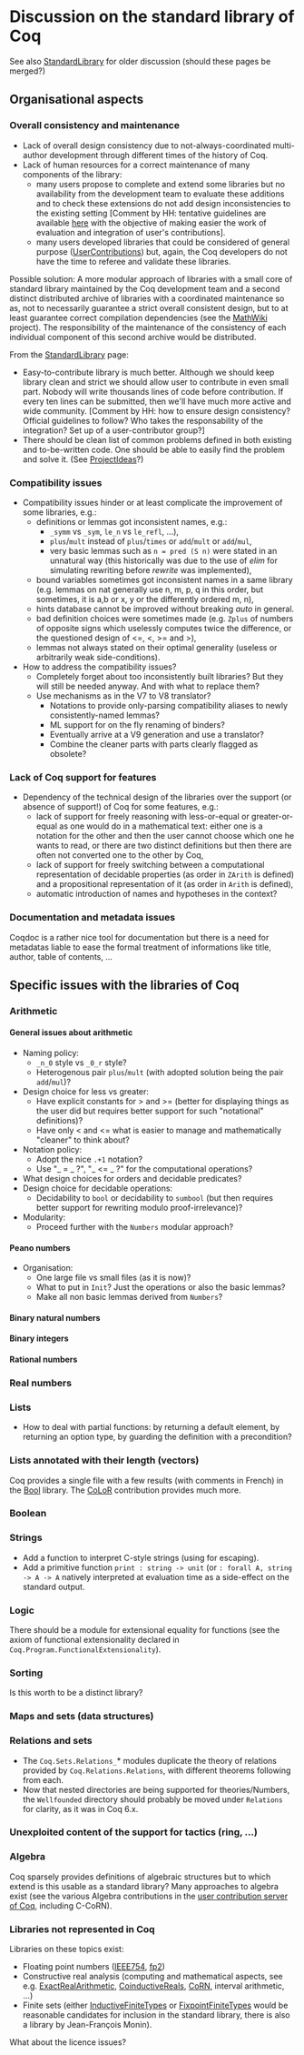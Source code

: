 Discussion on the standard library of Coq
=========================================

See also [StandardLibrary](../StandardLibrary) for older discussion (should these pages be merged?)

Organisational aspects
----------------------

### Overall consistency and maintenance

-   Lack of overall design consistency due to not-always-coordinated multi-author development through different times of the history of Coq.
-   Lack of human resources for a correct maintenance of many components of the library:
    -   many users propose to complete and extend some libraries but no availability from the development team to evaluate these additions and to check these extensions do not add design inconsistencies to the existing setting \[Comment by HH: tentative guidelines are available [here](../HowToContributeToTheStandardLibrary) with the objective of making easier the work of evaluation and integration of user's contributions\].
    -   many users developed libraries that could be considered of general purpose ([UserContributions](../UserContributions)) but, again, the Coq developers do not have the time to referee and validate these libraries.

Possible solution: A more modular approach of libraries with a small core of standard library maintained by the Coq development team and a second distinct distributed archive of libraries with a coordinated maintenance so as, not to necessarily guarantee a strict overall consistent design, but to at least guarantee correct compilation dependencies (see the [MathWiki](http://prover.cs.ru.nl/wiki.php) project). The responsibility of the maintenance of the consistency of each individual component of this second archive would be distributed.

From the [StandardLibrary](../StandardLibrary) page:

-   Easy-to-contribute library is much better. Although we should keep library clean and strict we should allow user to contribute in even small part. Nobody will write thousands lines of code before contribution. If every ten lines can be submitted, then we'll have much more active and wide community. \[Comment by HH: how to ensure design consistency? Official guidelines to follow? Who takes the responsability of the integration? Set up of a user-contributor group?\]
-   There should be clean list of common problems defined in both existing and to-be-written code. One should be able to easily find the problem and solve it. (See [ProjectIdeas](../ProjectIdeas)?)

### Compatibility issues

-   Compatibility issues hinder or at least complicate the improvement of some libraries, e.g.:
    -   definitions or lemmas got inconsistent names, e.g.:
        -   `_symm` vs `_sym`, `le_n` vs `le_refl`, ...),
        -   `plus`/`mult` instead of `plus`/`times` or `add`/`mult` or `add`/`mul`,
        -   very basic lemmas such as `n = pred (S n)` were stated in an unnatural way (this historically was due to the use of *elim* for simulating rewriting before *rewrite* was implemented),
    -   bound variables sometimes got inconsistent names in a same library (e.g. lemmas on nat generally use n, m, p, q in this order, but sometimes, it is a,b or x, y or the differently ordered m, n),
    -   hints database cannot be improved without breaking *auto* in general.
    -   bad definition choices were sometimes made (e.g. `Zplus` of numbers of opposite signs which uselessly computes twice the difference, or the questioned design of &lt;=, &lt;, &gt;= and &gt;),
    -   lemmas not always stated on their optimal generality (useless or arbitrarily weak side-conditions).
-   How to address the compatibility issues?
    -   Completely forget about too inconsistently built libraries? But they will still be needed anyway. And with what to replace them?
    -   Use mechanisms as in the V7 to V8 translator?
        -   Notations to provide only-parsing compatibility aliases to newly consistently-named lemmas?
        -   ML support for on the fly renaming of binders?
        -   Eventually arrive at a V9 generation and use a translator?
        -   Combine the cleaner parts with parts clearly flagged as obsolete?

### Lack of Coq support for features

-   Dependency of the technical design of the libraries over the support (or absence of support!) of Coq for some features, e.g.:
    -   lack of support for freely reasoning with less-or-equal or greater-or-equal as one would do in a mathematical text: either one is a notation for the other and then the user cannot choose which one he wants to read, or there are two distinct definitions but then there are often not converted one to the other by Coq,
    -   lack of support for freely switching between a computational representation of decidable properties (as order in `ZArith` is defined) and a propositional representation of it (as order in `Arith` is defined),
    -   automatic introduction of names and hypotheses in the context?

### Documentation and metadata issues

Coqdoc is a rather nice tool for documentation but there is a need for metadatas liable to ease the formal treatment of informations like title, author, table of contents, ...

Specific issues with the libraries of Coq
-----------------------------------------

### Arithmetic

#### General issues about arithmetic

-   Naming policy:
    -   `_n_0` style vs `_0_r` style?
    -   Heterogenous pair `plus`/`mult` (with adopted solution being the pair `add`/`mul`)?
-   Design choice for less vs greater:
    -   Have explicit constants for &gt; and &gt;= (better for displaying things as the user did but requires better support for such "notational" definitions)?
    -   Have only &lt; and &lt;= what is easier to manage and mathematically "cleaner" to think about?
-   Notation policy:
    -   Adopt the nice `.+1` notation?
    -   Use "\_ = \_ ?", "\_ &lt;= \_ ?" for the computational operations?
-   What design choices for orders and decidable predicates?
-   Design choice for decidable operations:
    -   Decidability to `bool` or decidability to `sumbool` (but then requires better support for rewriting modulo proof-irrelevance)?
-   Modularity:
    -   Proceed further with the `Numbers` modular approach?

#### Peano numbers

-   Organisation:
    -   One large file vs small files (as it is now)?
    -   What to put in `Init`? Just the operations or also the basic lemmas?
    -   Make all non basic lemmas derived from `Numbers`?

#### Binary natural numbers

#### Binary integers

#### Rational numbers

### Real numbers

### Lists

-   How to deal with partial functions: by returning a default element, by returning an option type, by guarding the definition with a precondition?

### Lists annotated with their length (vectors)

Coq provides a single file with a few results (with comments in French) in the [Bool](http://logical.saclay.inria.fr/coq/distrib/current/stdlib/Coq.Bool.Bvector.html) library. The [CoLoR](http://color.inria.fr) contribution provides much more.

### Boolean

### Strings

-   Add a function to interpret C-style strings (using for escaping).
-   Add a primitive function `print : string -> unit` (or `: forall A, string -> A -> A` natively interpreted at evaluation time as a side-effect on the standard output.

### Logic

There should be a module for extensional equality for functions (see the axiom of functional extensionality declared in `Coq.Program.FunctionalExtensionality`).

### Sorting

Is this worth to be a distinct library?

### Maps and sets (data structures)

### Relations and sets

-   The `Coq.Sets.Relations_`\* modules duplicate the theory of relations provided by `Coq.Relations.Relations`, with different theorems following from each.
-   Now that nested directories are being supported for theories/Numbers, the `Wellfounded` directory should probably be moved under `Relations` for clarity, as it was in Coq 6.x.

### Unexploited content of the support for tactics (ring, ...)

### Algebra

Coq sparsely provides definitions of algebraic structures but to which extend is this usable as a standard library? Many approaches to algebra exist (see the various Algebra contributions in the [user contribution server of Coq](http://logical.saclay.inria.fr/coq/distrib/current/contribs), including C-CoRN).

### Libraries not represented in Coq

Libraries on these topics exist:

-   Floating point numbers ([IEEE754](http://logical.saclay.inria.fr/coq/distrib/current/contribs/IEEE754.html), [fp2](http://lipforge.ens-lyon.fr/www/pff))
-   Constructive real analysis (computing and mathematical aspects, see e.g. [ExactRealArithmetic](http://logical.saclay.inria.fr/coq/distrib/current/contribs/ExactRealArithmetic.html), [CoinductiveReals](http://logical.saclay.inria.fr/coq/distrib/current/contribs/CoinductiveReals.html), [CoRN](http://c-corn.cs.ru.nl), interval arithmetic, ...)
-   Finite sets (either [InductiveFiniteTypes](../InductiveFiniteTypes) or [FixpointFiniteTypes](../FixpointFiniteTypes) would be reasonable candidates for inclusion in the standard library, there is also a library by Jean-François Monin).

What about the licence issues?
